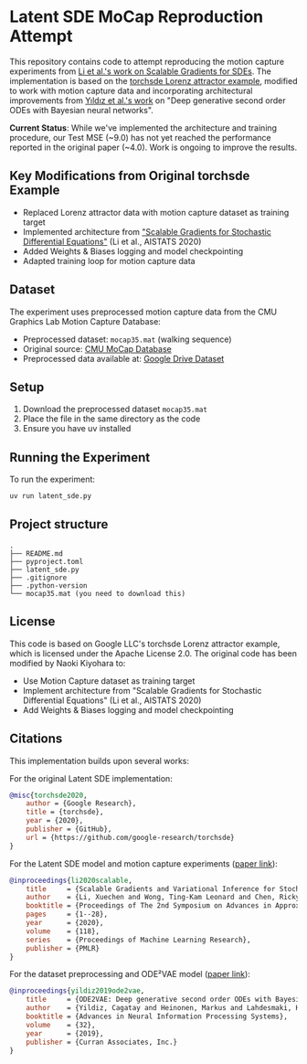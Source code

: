 # Latent SDE MoCap Reproduction Attempt

This repository contains code to attempt reproducing the motion capture experiments from [Li et al.'s work on Scalable Gradients for SDEs](https://arxiv.org/abs/2001.01328). The implementation is based on the [torchsde Lorenz attractor example](https://github.com/google-research/torchsde/blob/master/examples/latent_sde_lorenz.py), modified to work with motion capture data and incorporating architectural improvements from [Yıldız et al.'s work](https://arxiv.org/abs/1905.10994) on "Deep generative second order ODEs with Bayesian neural networks".

**Current Status**: While we've implemented the architecture and training procedure, our Test MSE (~9.0) has not yet reached the performance reported in the original paper (~4.0). Work is ongoing to improve the results.

## Key Modifications from Original torchsde Example

- Replaced Lorenz attractor data with motion capture dataset as training target
- Implemented architecture from ["Scalable Gradients for Stochastic Differential Equations"](https://arxiv.org/abs/2001.01328) (Li et al., AISTATS 2020)
- Added Weights & Biases logging and model checkpointing
- Adapted training loop for motion capture data

## Dataset

The experiment uses preprocessed motion capture data from the CMU Graphics Lab Motion Capture Database:

- Preprocessed dataset: `mocap35.mat` (walking sequence)
- Original source: [CMU MoCap Database](http://mocap.cs.cmu.edu/)
- Preprocessed data available at: [Google Drive Dataset](https://drive.google.com/drive/folders/1c0UMSqlvZRORmCNN_qVdiqu2n8sKcwnh)

## Setup

1. Download the preprocessed dataset `mocap35.mat`
2. Place the file in the same directory as the code
3. Ensure you have uv installed

## Running the Experiment

To run the experiment:
```bash
uv run latent_sde.py
```

## Project structure
```
.
├── README.md
├── pyproject.toml
├── latent_sde.py
├── .gitignore
├── .python-version
└── mocap35.mat (you need to download this)
```

## License

This code is based on Google LLC's torchsde Lorenz attractor example, which is licensed under the Apache License 2.0. The original code has been modified by Naoki Kiyohara to:
- Use Motion Capture dataset as training target
- Implement architecture from "Scalable Gradients for Stochastic Differential Equations" (Li et al., AISTATS 2020)
- Add Weights & Biases logging and model checkpointing

## Citations

This implementation builds upon several works:

For the original Latent SDE implementation:
```bibtex
@misc{torchsde2020,
    author = {Google Research},
    title = {torchsde},
    year = {2020},
    publisher = {GitHub},
    url = {https://github.com/google-research/torchsde}
}
```

For the Latent SDE model and motion capture experiments ([paper link](https://arxiv.org/abs/2001.01328)):
```bibtex
@inproceedings{li2020scalable,
    title     = {Scalable Gradients and Variational Inference for Stochastic Differential Equations},
    author    = {Li, Xuechen and Wong, Ting-Kam Leonard and Chen, Ricky T. Q. and Duvenaud, David K.},
    booktitle = {Proceedings of The 2nd Symposium on Advances in Approximate Bayesian Inference},
    pages     = {1--28},
    year      = {2020},
    volume    = {118},
    series    = {Proceedings of Machine Learning Research},
    publisher = {PMLR}
}
```

For the dataset preprocessing and ODE²VAE model ([paper link](https://arxiv.org/abs/1905.10994)):
```bibtex
@inproceedings{yildiz2019ode2vae,
    title     = {ODE2VAE: Deep generative second order ODEs with Bayesian neural networks},
    author    = {Yildiz, Cagatay and Heinonen, Markus and Lahdesmaki, Harri},
    booktitle = {Advances in Neural Information Processing Systems},
    volume    = {32},
    year      = {2019},
    publisher = {Curran Associates, Inc.}
}
```